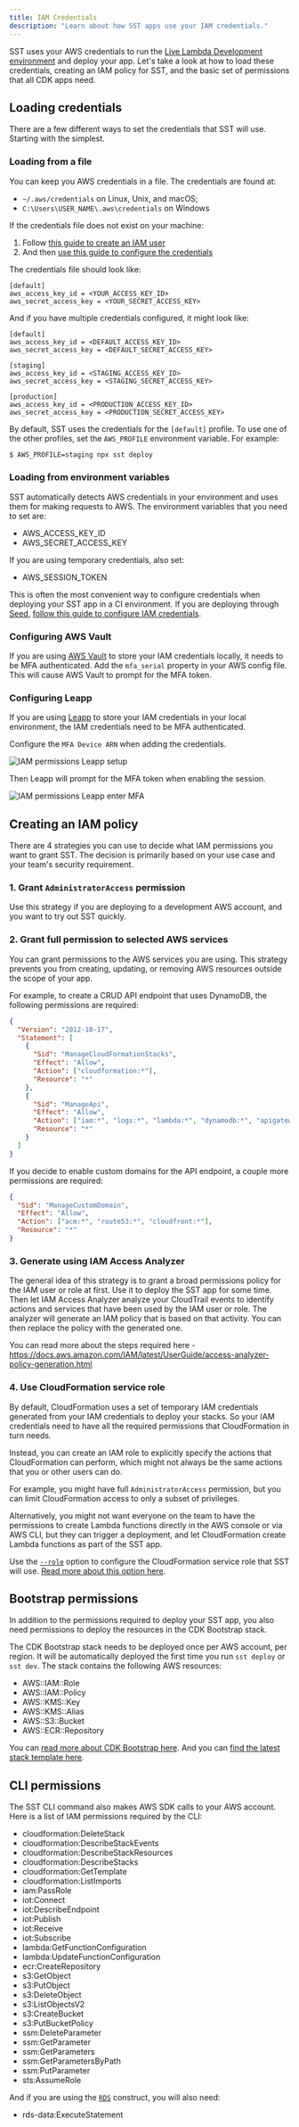 ```yaml
---
title: IAM Credentials
description: "Learn about how SST apps use your IAM credentials."
---
```


SST uses your AWS credentials to run the [Live Lambda Development environment](../live-lambda-development.md) and deploy your app. Let's take a look at how to load these credentials, creating an IAM policy for SST, and the basic set of permissions that all CDK apps need.

## Loading credentials

There are a few different ways to set the credentials that SST will use. Starting with the simplest.

### Loading from a file

You can keep you AWS credentials in a file. The credentials are found at:

- `~/.aws/credentials` on Linux, Unix, and macOS;
- `C:\Users\USER_NAME\.aws\credentials` on Windows

If the credentials file does not exist on your machine:

1. Follow [this guide to create an IAM user](https://sst.dev/chapters/create-an-iam-user.html)
2. And then [use this guide to configure the credentials](https://sst.dev/chapters/configure-the-aws-cli.html)

The credentials file should look like:

```
[default]
aws_access_key_id = <YOUR_ACCESS_KEY_ID>
aws_secret_access_key = <YOUR_SECRET_ACCESS_KEY>
```

And if you have multiple credentials configured, it might look like:

```
[default]
aws_access_key_id = <DEFAULT_ACCESS_KEY_ID>
aws_secret_access_key = <DEFAULT_SECRET_ACCESS_KEY>

[staging]
aws_access_key_id = <STAGING_ACCESS_KEY_ID>
aws_secret_access_key = <STAGING_SECRET_ACCESS_KEY>

[production]
aws_access_key_id = <PRODUCTION_ACCESS_KEY_ID>
aws_secret_access_key = <PRODUCTION_SECRET_ACCESS_KEY>
```

By default, SST uses the credentials for the `[default]` profile. To use one of the other profiles, set the `AWS_PROFILE` environment variable. For example:

```bash
$ AWS_PROFILE=staging npx sst deploy
```

### Loading from environment variables

SST automatically detects AWS credentials in your environment and uses them for making requests to AWS. The environment variables that you need to set are:

- AWS_ACCESS_KEY_ID
- AWS_SECRET_ACCESS_KEY

If you are using temporary credentials, also set:

- AWS_SESSION_TOKEN

This is often the most convenient way to configure credentials when deploying your SST app in a CI environment. If you are deploying through [Seed](https://seed.run/), [follow this guide to configure IAM credentials](https://seed.run/docs/iam-credentials-per-stage).

### Configuring AWS Vault

If you are using [AWS Vault](https://github.com/99designs/aws-vault) to store your IAM credentials locally, it needs to be MFA authenticated. Add the `mfa_serial` property in your AWS config file. This will cause AWS Vault to prompt for the MFA token.

### Configuring Leapp

If you are using [Leapp](https://www.leapp.cloud) to store your IAM credentials in your local environment, the IAM credentials need to be MFA authenticated.

Configure the `MFA Device ARN` when adding the credentials.

![IAM permissions Leapp setup](/img/screens/iam-permissions-leapp-setup.png)

Then Leapp will prompt for the MFA token when enabling the session.

![IAM permissions Leapp enter MFA](/img/screens/iam-permissions-leapp-enter-mfa.png)

## Creating an IAM policy

There are 4 strategies you can use to decide what IAM permissions you want to grant SST. The decision is primarily based on your use case and your team's security requirement.

### 1. Grant `AdministratorAccess` permission

Use this strategy if you are deploying to a development AWS account, and you want to try out SST quickly.

### 2. Grant full permission to selected AWS services

You can grant permissions to the AWS services you are using. This strategy prevents you from creating, updating, or removing AWS resources outside the scope of your app.

For example, to create a CRUD API endpoint that uses DynamoDB, the following permissions are required:

```json
{
  "Version": "2012-10-17",
  "Statement": [
    {
      "Sid": "ManageCloudFormationStacks",
      "Effect": "Allow",
      "Action": ["cloudformation:*"],
      "Resource": "*"
    },
    {
      "Sid": "ManageApi",
      "Effect": "Allow",
      "Action": ["iam:*", "logs:*", "lambda:*", "dynamodb:*", "apigateway:*"],
      "Resource": "*"
    }
  ]
}
```

If you decide to enable custom domains for the API endpoint, a couple more permissions are required:

```json
{
  "Sid": "ManageCustomDomain",
  "Effect": "Allow",
  "Action": ["acm:*", "route53:*", "cloudfront:*"],
  "Resource": "*"
}
```

### 3. Generate using IAM Access Analyzer

The general idea of this strategy is to grant a broad permissions policy for the IAM user or role at first. Use it to deploy the SST app for some time. Then let IAM Access Analyzer analyze your CloudTrail events to identify actions and services that have been used by the IAM user or role. The analyzer will generate an IAM policy that is based on that activity. You can then replace the policy with the generated one.

You can read more about the steps required here - https://docs.aws.amazon.com/IAM/latest/UserGuide/access-analyzer-policy-generation.html

### 4. Use CloudFormation service role

By default, CloudFormation uses a set of temporary IAM credentials generated from your IAM credentials to deploy your stacks. So your IAM credentials need to have all the required permissions that CloudFormation in turn needs.

Instead, you can create an IAM role to explicitly specify the actions that CloudFormation can perform, which might not always be the same actions that you or other users can do.

For example, you might have full `AdministratorAccess` permission, but you can limit CloudFormation access to only a subset of privileges.

Alternatively, you might not want everyone on the team to have the permissions to create Lambda functions directly in the AWS console or via AWS CLI, but they can trigger a deployment, and let CloudFormation create Lambda functions as part of the SST app.

Use the [`--role`](../packages/sst.md#global-options) option to configure the CloudFormation service role that SST will use. [Read more about this option here](../packages/sst.md#global-options).

## Bootstrap permissions

In addition to the permissions required to deploy your SST app, you also need permissions to deploy the resources in the CDK Bootstrap stack.

The CDK Bootstrap stack needs to be deployed once per AWS account, per region. It will be automatically deployed the first time you run `sst deploy` or `sst dev`. The stack contains the following AWS resources:

- AWS::IAM::Role
- AWS::IAM::Policy
- AWS::KMS::Key
- AWS::KMS::Alias
- AWS::S3::Bucket
- AWS::ECR::Repository

You can [read more about CDK Bootstrap here](https://docs.aws.amazon.com/cdk/latest/guide/bootstrapping.html). And you can [find the latest stack template here](https://github.com/aws/aws-cdk/blob/master/packages/aws-cdk/lib/api/bootstrap/bootstrap-template.yaml).

## CLI permissions

The SST CLI command also makes AWS SDK calls to your AWS account. Here is a list of IAM permissions required by the CLI:
- cloudformation:DeleteStack
- cloudformation:DescribeStackEvents
- cloudformation:DescribeStackResources
- cloudformation:DescribeStacks
- cloudformation:GetTemplate
- cloudformation:ListImports
- iam:PassRole
- iot:Connect
- iot:DescribeEndpoint
- iot:Publish
- iot:Receive
- iot:Subscribe
- lambda:GetFunctionConfiguration
- lambda:UpdateFunctionConfiguration
- ecr:CreateRepository
- s3:GetObject
- s3:PutObject
- s3:DeleteObject
- s3:ListObjectsV2
- s3:CreateBucket
- s3:PutBucketPolicy
- ssm:DeleteParameter
- ssm:GetParameter
- ssm:GetParameters
- ssm:GetParametersByPath
- ssm:PutParameter
- sts:AssumeRole

And if you are using the [`RDS`](../constructs/RDS.md) construct, you will also need:
- rds-data:ExecuteStatement
